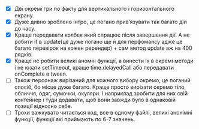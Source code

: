 - [x] Дві окремі гри по факту для вертикального і горизонтального екрану.
- [x] Дуже дивно зроблено інтро, це погано привʼязувати так багато дій до часу.
- [x] Краще передавати колбек який спрацює після завершення дії. А не робити if в update(це дуже погано ще й для перфомансу адже це багато перевірок на кожен ререндер) + сам метод update аж на 400 рядків.
- [x] Краще не робити великі аномні функції, а винести їх в окремі методи і не юзати setTimeout, краще time.delayedCall або передавати onComplete в tween.
- [ ] Також персонаж вирізаний для кожного вибору окремо, це поганий спосіб, бо місце дуже багато. Краще просто вирізати окремо тіло, обличчя, одяг, сумочки, окуляри. І наприклад зробити для них свій контейнер і туди додавати, щоб вони завжди було в однаковій позиції відносно себе.
- [ ] Трохи важкувато читається код, все в одному файлі, великі анонімні функції, функції які приймають по 6-7 значень.
